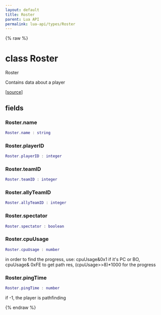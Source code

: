 ```yaml
---
layout: default
title: Roster
parent: Lua API
permalink: lua-api/types/Roster
---
```


{% raw %}

# class Roster





Roster

Contains data about a player

[<a href="https://github.com/beyond-all-reason/spring/blob/0a561a37ee97c7883fd3f5a4bc995f9a4f6fdea0/rts/Lua/LuaUnsyncedRead.cpp#L4140-L4152" target="_blank">source</a>]





## fields


### Roster.name

```lua
Roster.name : string
```




### Roster.playerID

```lua
Roster.playerID : integer
```




### Roster.teamID

```lua
Roster.teamID : integer
```




### Roster.allyTeamID

```lua
Roster.allyTeamID : integer
```




### Roster.spectator

```lua
Roster.spectator : boolean
```




### Roster.cpuUsage

```lua
Roster.cpuUsage : number
```



in order to find the progress, use: cpuUsage&0x1 if it's PC or BO, cpuUsage& 0xFE to get path res, (cpuUsage>>8)*1000 for the progress


### Roster.pingTime

```lua
Roster.pingTime : number
```



if -1, the player is pathfinding




{% endraw %}